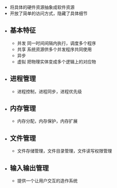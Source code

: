 - 将具体的硬件资源抽象成软件资源
- 开放了简单的访问方式，隐藏了具体细节
- ## 基本特征
	- 并发
	  同一时间间隔内执行，调度多个程序
	- 共享
	  系统资源供多个并发程序共同使用
	- 异步
	- 虚拟
	  把物理实体变成多个逻辑上的对应物
- ## 进程管理
	- 进程控制，进程同步，进程优先级
- ## 内存管理
	- 内存分配，内存保护，内存扩展
- ## 文件管理
	- 文件存储管理，文件目录管理，文件读写权限管理
- ## 输入输出管理
	- 提供一个让用户交互的造作系统